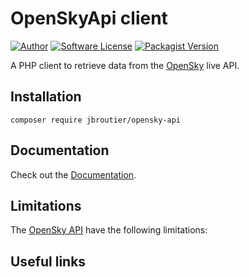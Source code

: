 # OpenSkyApi client

[![Author](https://img.shields.io/badge/author-jbroutier-blue.svg?style=flat-square)](https://github.com/jbroutier)
[![Software License](https://img.shields.io/badge/license-MIT-brightgreen.svg?style=flat-square)](LICENSE)
[![Packagist Version](https://img.shields.io/packagist/v/jbroutier/opensky-api.svg?style=flat-square)](https://packagist.org/packages/jbroutier/opensky-api)



A PHP client to retrieve data from the [OpenSky](https://opensky-network.org/apidoc/index.html) live API.



## Installation

`composer require jbroutier/opensky-api`



## Documentation

Check out the [Documentation](DOCUMENTATION.md).



## Limitations

The [OpenSky API](https://opensky-network.org/apidoc/index.html) have the following limitations:



## Useful links